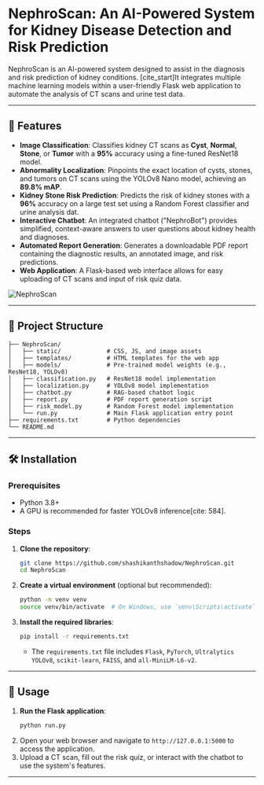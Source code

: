 


# NephroScan: An AI-Powered System for Kidney Disease Detection and Risk Prediction

NephroScan is an AI-powered system designed to assist in the diagnosis and risk prediction of kidney conditions. [cite\_start]It integrates multiple machine learning models within a user-friendly Flask web application to automate the analysis of CT scans and urine test data.



-----

## 🧐 Features

  * **Image Classification**: Classifies kidney CT scans as **Cyst**, **Normal**, **Stone**, or **Tumor** with a **95%** accuracy using a fine-tuned ResNet18 model.
  * **Abnormality Localization**: Pinpoints the exact location of cysts, stones, and tumors on CT scans using the YOLOv8 Nano model, achieving an **89.8% mAP**.
  * **Kidney Stone Risk Prediction**: Predicts the risk of kidney stones with a **96%** accuracy on a large test set using a Random Forest classifier and urine analysis dat.
  * **Interactive Chatbot**: An integrated chatbot ("NephroBot") provides simplified, context-aware answers to user questions about kidney health and diagnoses.
  * **Automated Report Generation**: Generates a downloadable PDF report containing the diagnostic results, an annotated image, and risk predictions.
  * **Web Application**: A Flask-based web interface allows for easy uploading of CT scans and input of risk quiz data.

![NephroScan](assets/demo.gif)




-----

## 📂 Project Structure

```
├── NephroScan/
│   ├── static/             # CSS, JS, and image assets
│   ├── templates/          # HTML templates for the web app
│   ├── models/             # Pre-trained model weights (e.g., ResNet18, YOLOv8)
│   ├── classification.py   # ResNet18 model implementation
│   ├── localization.py     # YOLOv8 model implementation
│   ├── chatbot.py          # RAG-based chatbot logic
│   ├── report.py           # PDF report generation script
│   ├── risk_model.py       # Random Forest model implementation
│   └── run.py              # Main Flask application entry point
├── requirements.txt        # Python dependencies
└── README.md
```



-----

## 🛠️ Installation

### Prerequisites

  * Python 3.8+
  * A GPU is recommended for faster YOLOv8 inference[cite: 584].

### Steps

1.  **Clone the repository**:
    ```bash
    git clone https://github.com/shashikanthshadow/NephroScan.git
    cd NephroScan
    ```
2.  **Create a virtual environment** (optional but recommended):
    ```bash
    python -m venv venv
    source venv/bin/activate  # On Windows, use `venv\Scripts\activate`
    ```
3.  **Install the required libraries**:
    ```bash
    pip install -r requirements.txt
    ```
      * The `requirements.txt` file includes `Flask`, `PyTorch`, `Ultralytics YOLOv8`, `scikit-learn`, `FAISS`, and `all-MiniLM-L6-v2`.


-----

## 🚀 Usage

1.  **Run the Flask application**:
    ```bash
    python run.py
    ```
2. Open your web browser and navigate to `http://127.0.0.1:5000` to access the application.
3. Upload a CT scan, fill out the risk quiz, or interact with the chatbot to use the system's features.


-----


